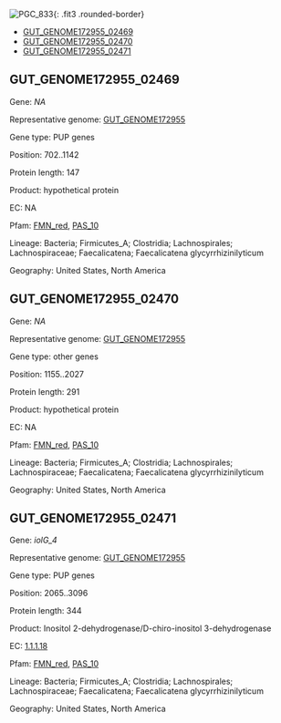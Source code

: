 ![PGC_833](../static/images/Clusters_figure/PGC_833.jpg){: .fit3 .rounded-border}

<ul id="myTab" class="nav nav-tabs">
  <li class="active">
        <a href="#tab1" data-toggle="tab">GUT_GENOME172955_02469</a>
  </li>
<li><a href="#tab2" data-toggle="tab">GUT_GENOME172955_02470</a></li>
<li><a href="#tab3" data-toggle="tab">GUT_GENOME172955_02471</a></li>
</ul>

<div id="myTabContent" class="tab-content">
  <div class="tab-pane fade in active" id="tab1">

<h2 id="GUT_GENOME172955_02469">GUT_GENOME172955_02469</h2>
<p>Gene: <em>NA</em>
<p>Representative genome: <a href="https://www.ebi.ac.uk/metagenomics/genomes/MGYG-HGUT-01379">GUT_GENOME172955</a></p>
<p>Gene type: PUP genes</p>
<p>Position: 702..1142</p>
<p>Protein length: 147</p>
<p>Product: hypothetical protein</p>
<p>EC: NA</p>
<p>Pfam: <a href="http://pfam.xfam.org/family/FMN_red">FMN_red</a>, <a href="http://pfam.xfam.org/family/PAS_10">PAS_10</a></p>
<p>Lineage: Bacteria; Firmicutes_A; Clostridia; Lachnospirales; Lachnospiraceae; Faecalicatena; Faecalicatena glycyrrhizinilyticum</p>
<p>Geography: United States, North America</p>
  </div>

  <div class="tab-pane fade" id="tab2">

<h2 id="GUT_GENOME172955_02470">GUT_GENOME172955_02470</h2>
<p>Gene: <em>NA</em></p>
<p>Representative genome: <a href="https://www.ebi.ac.uk/metagenomics/genomes/MGYG-HGUT-01379">GUT_GENOME172955</a></p>
<p>Gene type: other genes</p>
<p>Position: 1155..2027</p>
<p>Protein length: 291</p>
<p>Product: hypothetical protein</p>
<p>EC: NA</p>
<p>Pfam: <a href="http://pfam.xfam.org/family/FMN_red">FMN_red</a>, <a href="http://pfam.xfam.org/family/PAS_10">PAS_10</a></p>
<p>Lineage: Bacteria; Firmicutes_A; Clostridia; Lachnospirales; Lachnospiraceae; Faecalicatena; Faecalicatena glycyrrhizinilyticum</p>
<p>Geography: United States, North America</p>

  </div>
  <div class="tab-pane fade" id="tab3">

<h2 id="GUT_GENOME172955_02471">GUT_GENOME172955_02471</h2>
<p>Gene: <em>iolG_4</em></p>
<p>Representative genome: <a href="https://www.ebi.ac.uk/metagenomics/genomes/MGYG-HGUT-01379">GUT_GENOME172955</a></p>
<p>Gene type: PUP genes</p>
<p>Position: 2065..3096</p>
<p>Protein length: 344</p>
<p>Product: Inositol 2-dehydrogenase/D-chiro-inositol 3-dehydrogenase</p>
<p>EC: <a href="https://www.brenda-enzymes.org/enzyme.php?ecno=1.1.1.18">1.1.1.18</a></p>
<p>Pfam: <a href="http://pfam.xfam.org/family/FMN_red">FMN_red</a>, <a href="http://pfam.xfam.org/family/PAS_10">PAS_10</a></p>
<p>Lineage: Bacteria; Firmicutes_A; Clostridia; Lachnospirales; Lachnospiraceae; Faecalicatena; Faecalicatena glycyrrhizinilyticum</p>
<p>Geography: United States, North America</p>

  </div>
</div>
